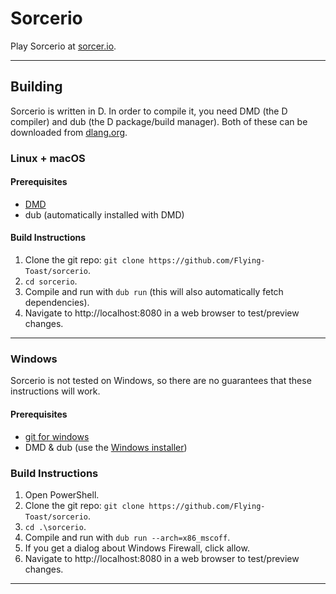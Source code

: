 # Sorcerio
Play Sorcerio at [sorcer.io](https://sorcer.io).

---

## Building
Sorcerio is written in D. In order to compile it, you need DMD (the D compiler) and dub (the D package/build manager). Both of these can be downloaded from [dlang.org](https://dlang.org).

### Linux + macOS
#### Prerequisites
- [DMD](https://dlang.org)
- dub (automatically installed with DMD)

#### Build Instructions
1. Clone the git repo: `git clone https://github.com/Flying-Toast/sorcerio`.
2. `cd sorcerio`.
3. Compile and run with `dub run` (this will also automatically fetch dependencies).
4. Navigate to ht<span>tp://localhost:8080 in a web browser to test/preview changes.

---

### Windows
Sorcerio is not tested on Windows, so there are no guarantees that these instructions will work.
#### Prerequisites
- [git for windows](https://gitforwindows.org)
- DMD & dub (use the [Windows installer](https://dlang.org))

### Build Instructions
1. Open PowerShell.
2. Clone the git repo: `git clone https://github.com/Flying-Toast/sorcerio`.
3. `cd .\sorcerio`.
4. Compile and run with `dub run --arch=x86_mscoff`.
5. If you get a dialog about Windows Firewall, click allow.
6. Navigate to ht<span>tp://localhost:8080 in a web browser to test/preview changes.

---
